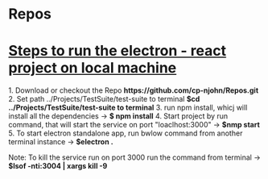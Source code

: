 # Repos
<h1><u> Steps to run the electron - react project on local machine</u></h1>
1. Download or checkout the Repo <b> https://github.com/cp-njohn/Repos.git</b>
2. Set path ../Projects/TestSuite/test-suite to terminal
    <b>$cd ../Projects/TestSuite/test-suite to terminal</b>
3. run npm install, whicj will install all the dependencies -> <b>$ npm install</b>
4. Start project by run command, that will start the service on port "loaclhost:3000"  -> <b>$nmp start</b>
5. To start electron standalone app, run bwlow command from another terminal instance -> <b>$electron .</b>
    
Note: To kill the service run on port 3000 run the command from terminal -> <b>$lsof -nti:3004 | xargs kill -9</b>
